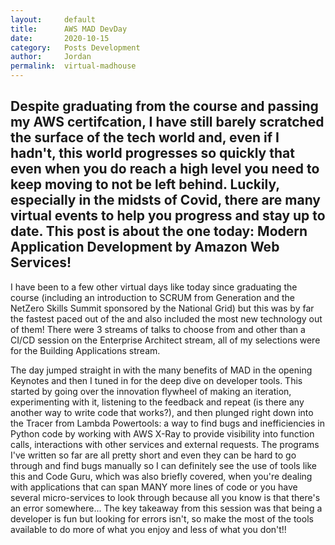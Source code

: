 ```yaml
---
layout:     default
title:      AWS MAD DevDay
date:       2020-10-15
category:   Posts Development
author:     Jordan 
permalink:  virtual-madhouse
---
```


## Despite graduating from the course and passing my AWS certifcation, I have still barely scratched the surface of the tech world and, even if I hadn't, this world progresses so quickly that even when you do reach a high level you need to keep moving to not be left behind. Luckily, especially in the midsts of Covid, there are many virtual events to help you progress and stay up to date. This post is about the one today: Modern Application Development by Amazon Web Services!

I have been to a few other virtual days like today since graduating the course (including an introduction to SCRUM from Generation and the NetZero Skills Summit sponsored by the National Grid) but this was by far the fastest paced out of the and also included the most new technology out of them! There were 3 streams of talks to choose from and other than a CI/CD session on the Enterprise Architect stream, all of my selections were for the Building Applications stream.

The day jumped straight in with the many benefits of MAD in the opening Keynotes and then I tuned in for the deep dive on developer tools. This started by going over the innovation flywheel of making an iteration, experimenting with it, listening to the feedback and repeat (is there any another way to write code that works?), and then plunged right down into the Tracer from Lambda Powertools: a way to find bugs and inefficiencies in Python code by working with AWS X-Ray to provide visibility into function calls, interactions with other services and external requests. The programs I've written so far are all pretty short and even they can be hard to go through and find bugs manually so I can definitely see the use of tools like this and Code Guru, which was also briefly covered, when you're dealing with applications that can span MANY more lines of code or you have several micro-services to look through because all you know is that there's an error somewhere... The key takeaway from this session was that being a developer is fun but looking for errors isn't, so make the most of the tools available to do more of what you enjoy and less of what you don't!!

